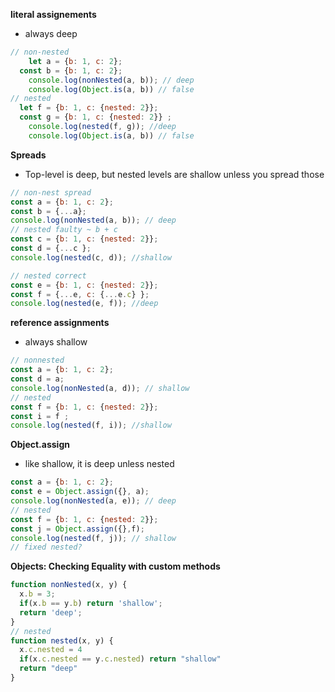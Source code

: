 __literal assignements__

- always deep

```js
// non-nested
	let a = {b: 1, c: 2};
  const b = {b: 1, c: 2};  
	console.log(nonNested(a, b)); // deep
	console.log(Object.is(a, b)) // false
// nested
  let f = {b: 1, c: {nested: 2}}; 
  const g = {b: 1, c: {nested: 2}} ; 
	console.log(nested(f, g)); //deep
	console.log(Object.is(a, b)) // false
```

**Spreads**

- Top-level is deep, but nested levels are shallow unless you spread those

```js
// non-nest spread 
const a = {b: 1, c: 2};
const b = {...a}; 
console.log(nonNested(a, b)); // deep
// nested faulty ~ b + c
const c = {b: 1, c: {nested: 2}}; 
const d = {...c }; 
console.log(nested(c, d)); //shallow

// nested correct
const e = {b: 1, c: {nested: 2}}; 
const f = {...e, c: {...e.c} }; 
console.log(nested(e, f)); //deep
```

 __reference assignments__

- always shallow

```js
// nonnested
const a = {b: 1, c: 2};
const d = a;
console.log(nonNested(a, d)); // shallow
// nested
const f = {b: 1, c: {nested: 2}}; 
const i = f ;
console.log(nested(f, i)); //shallow
```

__Object.assign__

- like shallow, it is deep unless nested

```js
const a = {b: 1, c: 2};
const e = Object.assign({}, a); 
console.log(nonNested(a, e)); // deep  
// nested
const f = {b: 1, c: {nested: 2}}; 
const j = Object.assign({},f); 
console.log(nested(f, j)); // shallow
// fixed nested?
```

 **Objects: Checking Equality with custom methods**

```js
function nonNested(x, y) {
  x.b = 3;
  if(x.b == y.b) return 'shallow';
  return 'deep';
}
// nested
function nested(x, y) {
  x.c.nested = 4
  if(x.c.nested == y.c.nested) return "shallow"
  return "deep"
}
```

 

